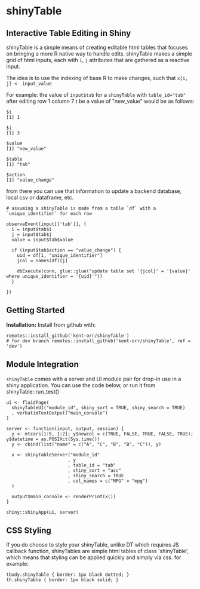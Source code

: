 # shinyTable
## Interactive Table Editing in Shiny

shinyTable is a simple means of creating editable html tables that focuses on 
bringing a more R native way to handle edits. shinyTable makes a simple grid of html inputs, 
each with `i`, `j` attributes that are gathered as a reactive input. 

The idea is to use the indexing of base R to make changes, such that `x[i, j] <- input_value`

For example: the value of `input$tab` for a `shinyTable` with `table_id="tab"` after editing row 1 column 7 t be a value of "new_value" would be as follows:

```{r}
$i
[1] 1

$j
[1] 3

$value
[1] "new_value"

$table
[1] "tab"

$action
[1] "value_change"
```

from there you can use that information to update a backend database, local csv or dataframe, etc.

```
# assuming a shinyTable is made from a table `df` with a `unique_identifier` for each row

observeEvent(input[['tab']], {
  i = input$tab$i
  j = input$tab$j
  value = input$tab$value
  
  if (input$tab$action == "value_change") {
    uid = df[1, "unique_identifier"]
    jcol = names(df)[j]
    
    dbExecute(conn, glue::glue("update table set '{jcol}' = '{value}' where unique_identifier = '{uid}'"))
  }
  
})

```


## Getting Started

**Installation:** Install from github with:
```{r}
remotes::install_github('kent-orr/shinyTable')
# for dev branch remotes::install_github('kent-orr/shinyTable', ref = 'dev')
```

## Module Integration

`shinyTable` comes with a server and UI module pair for drop-in use in a shiny application. You can use the code below, or run it from shinyTable::run_test()

```{r}
ui <- fluidPage(
  shinyTableUI("module_id", shiny_sort = TRUE, shiny_search = TRUE)
  , verbatimTextOutput("main_console")
)

server <- function(input, output, session) {
  y <- mtcars[1:5, 1:2]; y$newcol = c(TRUE, FALSE, TRUE, FALSE, TRUE); y$datetime = as.POSIXct(Sys.time())
  y <- cbind(list("name" = c("A", "C", "B", "B", "C")), y)
  
  x <- shinyTableServer("module_id"
                       , y
                       , table_id = "tab"
                       , shiny_sort = "asc"
                       , shiny_search = TRUE
                       , col_names = c("MPG" = "mpg")
  )
  
  output$main_console <- renderPrint(x())
}

shiny::shinyApp(ui, server)
```


## CSS Styling

If you do choose to style your shinyTable, unlike DT which requires JS callback function, shinyTables are simple html tables of class 'shinyTable', which means that styling can be applied quickly and simply via css. for example:

```{css}
tbody.shinyTable { border: 1px black dotted; }
th.shinyTable { border: 1px black solid; }
```

